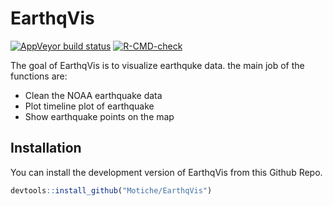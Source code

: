 EarthqVis
================

<!-- README.md is generated from README.Rmd. Please edit that file -->


<!-- badges: start -->
[![AppVeyor build status](https://ci.appveyor.com/api/projects/status/github/Motiche/EarthqVis?branch=main&svg=true)](https://ci.appveyor.com/project/Motiche/EarthqVis)
[![R-CMD-check](https://github.com/Motiche/EarthqVis/workflows/R-CMD-check/badge.svg)](https://github.com/Motiche/EarthqVis/actions)
<!-- badges: end -->

The goal of EarthqVis is to visualize earthquke data. the main job of the functions are:
- Clean the NOAA earthquake data
- Plot timeline plot of earthquake
- Show earthquake points on the map

## Installation

You can install the development version of EarthqVis from this Github
Repo.

``` r
devtools::install_github("Motiche/EarthqVis")
```
